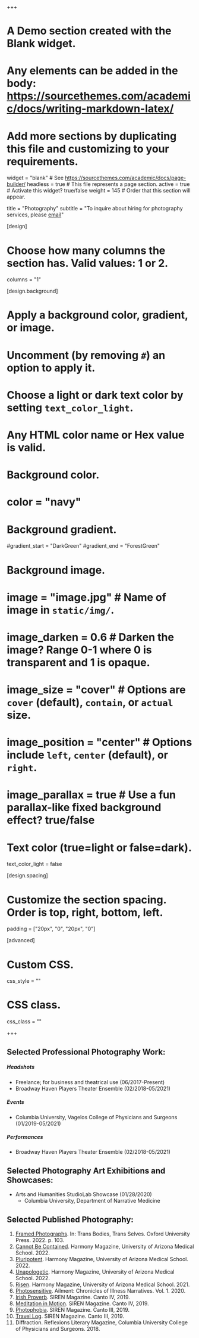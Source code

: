 +++
# A Demo section created with the Blank widget.
# Any elements can be added in the body: https://sourcethemes.com/academic/docs/writing-markdown-latex/
# Add more sections by duplicating this file and customizing to your requirements.

widget = "blank"  # See https://sourcethemes.com/academic/docs/page-builder/
headless = true  # This file represents a page section.
active = true  # Activate this widget? true/false
weight = 145  # Order that this section will appear.

title = "Photography"
subtitle = "To inquire about hiring for photography services, please [email](teddy.goetz@pennmedicine.upenn.edu)"

[design]
  # Choose how many columns the section has. Valid values: 1 or 2.
  columns = "1"

[design.background]
  # Apply a background color, gradient, or image.
  #   Uncomment (by removing `#`) an option to apply it.
  #   Choose a light or dark text color by setting `text_color_light`.
  #   Any HTML color name or Hex value is valid.

  # Background color.
  # color = "navy"
  
  # Background gradient.
  #gradient_start = "DarkGreen"
  #gradient_end = "ForestGreen"
  
  # Background image.
  # image = "image.jpg"  # Name of image in `static/img/`.
  # image_darken = 0.6  # Darken the image? Range 0-1 where 0 is transparent and 1 is opaque.
  # image_size = "cover"  #  Options are `cover` (default), `contain`, or `actual` size.
  # image_position = "center"  # Options include `left`, `center` (default), or `right`.
  # image_parallax = true  # Use a fun parallax-like fixed background effect? true/false
  
  # Text color (true=light or false=dark).
  text_color_light = false

[design.spacing]
  # Customize the section spacing. Order is top, right, bottom, left.
  padding = ["20px", "0", "20px", "0"]

[advanced]
 # Custom CSS. 
 css_style = ""
 
 # CSS class.
 css_class = ""


+++


## Selected Professional Photography Work:

##### Headshots
* Freelance; for business and theatrical use (06/2017-Present)
* Broadway Haven Players Theater Ensemble (02/2018-05/2021)
##### Events
* Columbia University, Vagelos College of Physicians and Surgeons (01/2019-05/2021)
##### Performances 
* Broadway Haven Players Theater Ensemble (02/2018-05/2021)

## Selected Photography Art Exhibitions and Showcases:
* Arts and Humanities StudioLab Showcase (01/28/2020)
    * Columbia University, Department of Narrative Medicine

## Selected Published Photography:
1. [Framed Photographs](http://transbodies.com/second-edition/). In: Trans Bodies, Trans Selves. Oxford University Press. 2022. p. 103.
2. [Cannot Be Contained](https://medicine.arizona.edu/sites/default/files/harmony_2022_online_version.pdf). Harmony Magazine, University of Arizona Medical School. 2022.
3. [Pluripotent](https://medicine.arizona.edu/sites/default/files/harmony_2022_online_version.pdf). Harmony Magazine, University of Arizona Medical School. 2022.  
4. [Unapologetic](https://medicine.arizona.edu/sites/default/files/harmony_2022_online_version.pdf). Harmony Magazine, University of Arizona Medical School. 2022. 
5. [Risen](https://medicine.arizona.edu/sites/default/files/harmony_corrected.pdf). Harmony Magazine, University of Arizona Medical School. 2021. 
6. [Photosensitive](https://ailmentcoin.org/issues). Ailment: Chronicles of Illness Narratives. Vol. 1. 2020. 
7. [Irish Proverb](http://cantodellasirena.com/mind-the-gap.html). SIREN Magazine. Canto IV, 2019. 
8. [Meditation in Motion](http://cantodellasirena.com/mind-the-gap.html). SIREN Magazine. Canto IV, 2019. 
9. [Photophobia](http://cantodellasirena.com/photophobia.html). SIREN Magazine. Canto III, 2019. 
10. [Travel Log](http://cantodellasirena.com/photophobia.html). SIREN Magazine. Canto III, 2019. 
11. Diffraction. Reflexions Literary Magazine, Columbia University College of Physicians and Surgeons. 2018. 

